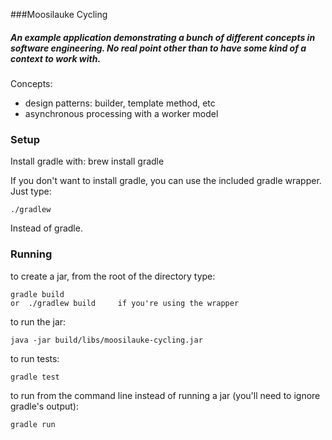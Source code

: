 ###Moosilauke Cycling

##### An example application demonstrating a bunch of different concepts in software engineering. No real point other than to have some kind of a context to work with.

Concepts:
* design patterns: builder, template method, etc
* asynchronous processing with a worker model


### Setup
Install gradle with: brew install gradle

If you don't want to install gradle, you can use the included gradle wrapper.
Just type:

    ./gradlew 
Instead of gradle.

### Running
to create a jar, from the root of the directory type:
    
    gradle build
    or  ./gradlew build     if you're using the wrapper
    
to run the jar:

    java -jar build/libs/moosilauke-cycling.jar
    
to run tests:

    gradle test
    
to run from the command line instead of running a jar (you'll need to ignore gradle's output):

    gradle run     

